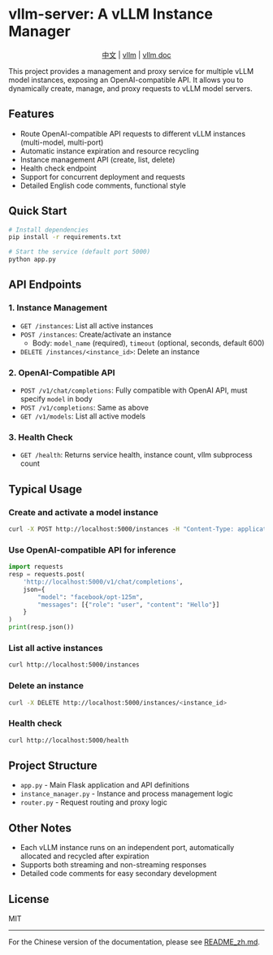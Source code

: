 # vllm-server: A vLLM Instance Manager

<p align="center">
  <a href="./README_zh.md">中文</a> |
  <a href="[./README_zh.md](https://github.com/vllm-project/vllm)">vllm</a> |
  <a href="https://docs.vllm.ai/en/latest/index.html">vllm doc</a>
</p>

This project provides a management and proxy service for multiple vLLM model instances, exposing an OpenAI-compatible API. It allows you to dynamically create, manage, and proxy requests to vLLM model servers.


## Features

- Route OpenAI-compatible API requests to different vLLM instances (multi-model, multi-port)
- Automatic instance expiration and resource recycling
- Instance management API (create, list, delete)
- Health check endpoint
- Support for concurrent deployment and requests
- Detailed English code comments, functional style

## Quick Start

```bash
# Install dependencies
pip install -r requirements.txt

# Start the service (default port 5000)
python app.py
```

## API Endpoints

### 1. Instance Management
- `GET /instances`: List all active instances
- `POST /instances`: Create/activate an instance
  - Body: `model_name` (required), `timeout` (optional, seconds, default 600)
- `DELETE /instances/<instance_id>`: Delete an instance

### 2. OpenAI-Compatible API
- `POST /v1/chat/completions`: Fully compatible with OpenAI API, must specify `model` in body
- `POST /v1/completions`: Same as above
- `GET /v1/models`: List all active models

### 3. Health Check
- `GET /health`: Returns service health, instance count, vllm subprocess count

## Typical Usage

### Create and activate a model instance
```bash
curl -X POST http://localhost:5000/instances -H "Content-Type: application/json" -d '{"model_name": "facebook/opt-125m"}'
```

### Use OpenAI-compatible API for inference
```python
import requests
resp = requests.post(
    'http://localhost:5000/v1/chat/completions',
    json={
        "model": "facebook/opt-125m",
        "messages": [{"role": "user", "content": "Hello"}]
    }
)
print(resp.json())
```

### List all active instances
```bash
curl http://localhost:5000/instances
```

### Delete an instance
```bash
curl -X DELETE http://localhost:5000/instances/<instance_id>
```

### Health check
```bash
curl http://localhost:5000/health
```

## Project Structure

- `app.py` - Main Flask application and API definitions
- `instance_manager.py` - Instance and process management logic
- `router.py` - Request routing and proxy logic

## Other Notes
- Each vLLM instance runs on an independent port, automatically allocated and recycled after expiration
- Supports both streaming and non-streaming responses
- Detailed code comments for easy secondary development

## License

MIT

---

For the Chinese version of the documentation, please see [README_zh.md](README_zh.md).